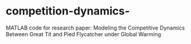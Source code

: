 # competition-dynamics-
MATLAB code for research paper: Modeling the Competitive Dynamics Between Great Tit and Pied Flycatcher under Global Warming

